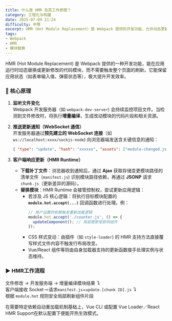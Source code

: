 ```yaml
---
title: 什么是 HMR 及其工作原理？
category: 工程化与构建
date: 2025-07-09 21:24
difficulty: 中等
excerpt: HMR（Hot Module Replacement）是 Webpack 提供的开发功能，允许动态更新代码模块而不刷新页面。本题介绍了 HMR 的原理和实现机制。
tags:
- Webpack
- HMR
- 模块替换
---
```

HMR (Hot Module Replacement) 是 Webpack 提供的一种开发功能，能在应用运行时动态替换或更新修改的代码模块，而不需要触发整个页面的刷新。它能保留应用状态（如表单输入值、弹窗状态等），极大提升开发效率。

### 🔧 核心原理

1. **监听文件变化**  
   Webpack 开发服务器（如 `webpack-dev-server`) 会持续监控项目文件。当检测到文件修改时，将执行**增量编译**，生成改动模块的代码片段和相关资源。

2. **推送更新通知（WebSocket 通信）**  
   开发服务器通过**预先建立的 WebSocket 连接**（如 `ws://localhost:xxxx/sockjs-node`) 向浏览器端发送含关键信息的通知：  
   ```json
   { "type": "update", "hash": "xxxxxx", "assets": ["module-changed.js"] }
   ```

3. **客户端响应更新（HMR Runtime）**  
   - **下载补丁文件**：浏览器收到通知后，通过 **Ajax** 获取存储变更模块路径的清单文件（`manifest.js`) 识别模块路径依赖，再通过 **JSONP** 请求 `chunk.js`（更新差异的源码）。  
   - **替换模块**：HMR Runtime 会接管控制权，尝试更新应用逻辑：  
     - 若涉及 JS 核心逻辑：将执行目标模块配置的 **`module.hot.accept(...)`** 回调函数进行处理。例：
       ```javascript
       // 用户设置的依赖触发重新加载逻辑
       module.hot.accept('./counter.js', () => {
         updateComponent(); // 局部更新受影响组件
       });
       ```
     - CSS 样式变动：由插件（如 `style-loader`) 的 HMR 支持方法直接覆写样式文件内容不触发行布局改变。  
     - Vue/React 组件等则由自身加载器支持的更新函数接手处理实例与状态维持。

### ▶ HMR工作流程

文件修改 → 开发服务端 → 增量编译模块结果 ↴  
客户端接收 Socket ⇨请求`manifest.js`+`update.[chunk ID].js` ↴  
根据 `module.hot` 规则安全局部刷新组件片段  

在需要特定依赖自动重加载机制基础上，Vue CLI 或配置 Vue Loader／React HMR Support在默认配置下便能开热生效模式。
